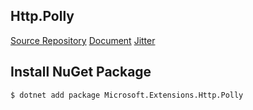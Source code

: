 Http.Polly
---
[Source Repository](https://github.com/dotnet/aspnetcore)
[Document](https://learn.microsoft.com/en-us/dotnet/architecture/microservices/implement-resilient-applications/implement-http-call-retries-exponential-backoff-polly)
[Jitter](https://github.com/App-vNext/Polly/wiki/Retry-with-jitter)
## Install NuGet  Package
```bash
$ dotnet add package Microsoft.Extensions.Http.Polly
```
